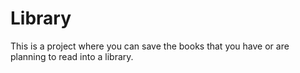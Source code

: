 # Library
This is a project where you can save the books that you have or are planning to read into a library.